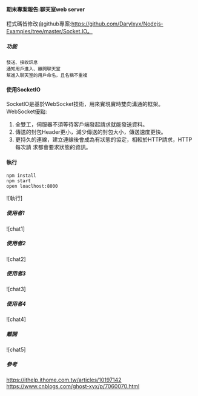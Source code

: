 #### 期末專案報告:聊天室web server
程式碼皆修改自github專案:https://github.com/Darylxyx/Nodejs-Examples/tree/master/Socket.IO。  

##### 功能
```
發送、接收訊息  
通知用戶進入、離開聊天室  
幫進入聊天室的用戶命名，且名稱不重複
```
#### 使用SocketIO
SocketIO是基於WebSocket技術，用來實現實時雙向溝通的框架。  
WebSocket優點:  
1. 全雙工，伺服器不須等待客戶端發起請求就能發送資料。
2. 傳送的封包Header更小，減少傳送的封包大小，傳送速度更快。
3. 更持久的連線，建立連線後會成為有狀態的協定，相較於HTTP請求，HTTP每次請
求都會要求狀態的資訊。

#### 執行
```
npm install
npm start
open loaclhost:8000
```
![執行]
##### 使用者1
![chat1]
##### 使用者2
![chat2]
##### 使用者3
![chat3]
##### 使用者4
![chat4]
##### 離開
![chat5]

##### 參考
https://ithelp.ithome.com.tw/articles/10197142  
https://www.cnblogs.com/ghost-xyx/p/7060070.html